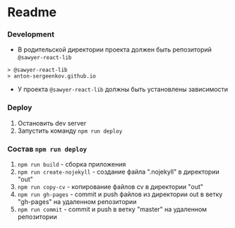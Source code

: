 # Readme

### Development
- В родительской директории проекта должен быть репозиторий `@sawyer-react-lib`
```
> @sawyer-react-lib
> anton-sergeenkov.github.io
```
- У проекта `@sawyer-react-lib` должны быть установлены зависимости

### Deploy
1. Остановить dev server
2. Запустить команду `npm run deploy`

### Состав `npm run deploy`
1. `npm run build` - сборка приложения
2. `npm run create-nojekyll` - создание файла ".nojekyll" в директории "out"
3. `npm run copy-cv` - копирование файлов cv в директории "out"
4. `npm run gh-pages` - commit и push файлов из директории out в ветку "gh-pages" на удаленном репозитории
5. `npm run commit` - commit и push в ветку "master" на удаленном репозитории
